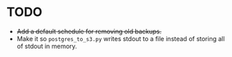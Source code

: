 TODO
====

* <strike>Add a default schedule for removing old backups.</strike>
* Make it so `postgres_to_s3.py` writes stdout to a file instead of storing all of stdout in memory.
